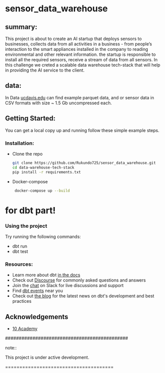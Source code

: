 # sensor_data_warehouse

## summary:

This project is about  to create an AI startup that deploys sensors to businesses, collects data from all activities in a business - from people’s interaction to the smart appliances installed in the company to reading environmental and other relevant information. the startup is responsible to install all the required sensors, receive a stream of data from all sensors.
In this challenge we creted a scalable data warehouse tech-stack that will help in providing the AI service to the client.

## data:

In Data [ucdavis.edu](https://anson.ucdavis.edu/~clarkf/you)  can find example parquet data, and or sensor data in CSV formats with size ~ 1.5 Gb uncompressed each. 

<!-- GETTING STARTED -->
## Getting Started:

You can get a local copy up and running follow these simple example steps.

### Installation:

 - Clone the repo
   ```sh
   git clone https://github.com/Rukundo725/sensor_data_warehouse.git
   cd data-warehouse-tech-stack
   pip install -r requirements.txt
   ```
- Docker-compose
  
  ```sh
   docker-compose up --build
   ```

# for dbt part!

### Using the  project

Try running the following commands:
- dbt run
- dbt test


### Resources:
- Learn more about dbt [in the docs](https://docs.getdbt.com/docs/introduction)
- Check out [Discourse](https://discourse.getdbt.com/) for commonly asked questions and answers
- Join the [chat](http://slack.getdbt.com/) on Slack for live discussions and support
- Find [dbt events](https://events.getdbt.com) near you
- Check out [the blog](https://blog.getdbt.com/) for the latest news on dbt's development and best practices

<!-- ACKNOWLEDGEMENTS -->
## Acknowledgements
* [10 Academy](https://www.10academy.org/)

#############################################


note::

   This project is under active development.


======================================